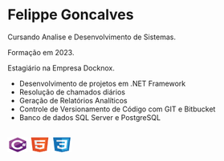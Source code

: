 # Felippe Goncalves

Cursando Analise e Desenvolvimento de Sistemas.
<div>
Formação em 2023.
<div>

Estagiário na Empresa Docknox.
- Desenvolvimento de projetos em .NET Framework 
- Resolução de chamados diários 
- Geração de Relatórios Analíticos
- Controle de Versionamento de Código com GIT e Bitbucket
- Banco de dados SQL Server e PostgreSQL

<div style="display: inline_block"><br>
<img align="center" alt="Rafa-Csharp" height="30" width="40" src="https://raw.githubusercontent.com/devicons/devicon/master/icons/csharp/csharp-original.svg">
<img align="center" alt="Rafa-HTML" height="30" width="40" src="https://raw.githubusercontent.com/devicons/devicon/master/icons/html5/html5-original.svg">
<img align="center" alt="Rafa-CSS" height="30" width="40" src="https://raw.githubusercontent.com/devicons/devicon/master/icons/css3/css3-original.svg">
<div>
